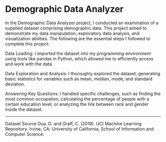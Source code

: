# Demographic Data Analyzer

In the Demographic Data Analyzer project, I conducted an examination of a supplied dataset comprising demographic data. This project aimed to demonstrate my data manipulation, exploratory data analysis, and visualization abilities. The following are the essential steps I followed to complete this project:

Data Loading: I imported the dataset into my programming environment using tools like pandas in Python, which allowed me to efficiently access and work with the data.

Data Exploration and Analysis: I thoroughly explored the dataset, generating basic statistics for variables such as mean, median, mode, and standard deviation.

Answering Key Questions: I handled specific challenges, such as finding the most common occupation, calculating the percentage of people with a certain education level, or analyzing the link between race and gender inside the dataset.

---------------

Dataset Source
Dua, D. and Graff, C. (2019). UCI Machine Learning Repository. Irvine, CA: University of California, School of Information and Computer Science.
